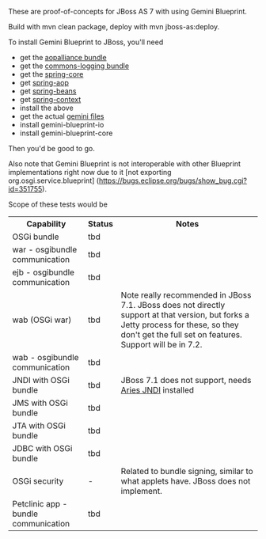 These are proof-of-concepts for JBoss AS 7 with using Gemini Blueprint.

Build with mvn clean package, deploy with mvn jboss-as:deploy.

To install Gemini Blueprint to JBoss, you'll need

- get the [aopalliance bundle](http://ebr.springsource.com/repository/app/bundle/version/detail?name=com.springsource.org.aopalliance&version=1.0.0)
- get the [commons-logging bundle](http://ebr.springsource.com/repository/app/bundle/version/detail?name=com.springsource.org.apache.commons.logging&version=1.1.1)
- get the [spring-core](http://ebr.springsource.com/repository/app/bundle/version/detail?name=org.springframework.core&version=3.1.3.RELEASE)
- get [spring-aop](http://ebr.springsource.com/repository/app/bundle/version/detail?name=org.springframework.aop&version=3.1.3.RELEASE)
- get [spring-beans](http://ebr.springsource.com/repository/app/bundle/version/detail?name=org.springframework.beans&version=3.1.3.RELEASE)
- get [spring-context](http://ebr.springsource.com/repository/app/bundle/version/detail?name=org.springframework.context&version=3.1.3.RELEASE)
- install the above
- get the actual [gemini files](http://www.eclipse.org/gemini/blueprint/download/)
- install gemini-blueprint-io
- install gemini-blueprint-core
 
Then you'd be good to go.

Also note that Gemini Blueprint is not interoperable with other Blueprint implementations right now due to it [not exporting org.osgi.service.blueprint]
(https://bugs.eclipse.org/bugs/show_bug.cgi?id=351755).

Scope of these tests would be

<table>
    <tr>
        <th>Capability</th>
        <th>Status</th>
        <th>Notes</th>
    </tr>
    <tr>
        <td>OSGi bundle</td>
        <td>tbd</td>
        <td></td>
    </tr>
    <tr>
        <td>war - osgibundle communication</td>
        <td>tbd</td>
        <td></td>
    </tr>
    <tr>
        <td>ejb - osgibundle communication</td>
        <td>tbd</td>
        <td></td>
    </tr>
    <tr>
        <td>wab (OSGi war)</td>
        <td>tbd</td>
        <td>Note really recommended in JBoss 7.1. JBoss does not directly support at that version, but
		forks a Jetty process for these, so they don't get the full set on features.
		Support will be in 7.2.</td>
    </tr>
    <tr>
        <td>wab - osgibundle communication</td>
        <td>tbd</td>
        <td></td>
    </tr>
    <tr>
        <td>JNDI with OSGi bundle</td>
        <td>tbd</td>
        <td>JBoss 7.1 does not support, needs <a href="http://aries.apache.org/modules/jndiproject.html">Aries JNDI</a> installed</td>
    </tr>
    <tr>
        <td>JMS with OSGi bundle</td>
        <td>tbd</td>
        <td></td>
    </tr>
    <tr>
        <td>JTA with OSGi bundle</td>
        <td>tbd</td>
        <td></td>
    </tr>
    <tr>
        <td>JDBC with OSGi bundle</td>
        <td>tbd</td>
        <td></td>
    </tr>
    <tr>
        <td>OSGi security</td>
        <td>-</td>
        <td>Related to bundle signing, similar to what applets have. JBoss does not implement.</td>
    </tr>
    <tr>
        <td>Petclinic app - bundle communication</td>
        <td>tbd</td>
        <td></td>
    </tr>
</table>

